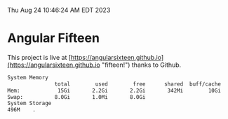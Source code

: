 Thu Aug 24 10:46:24 AM EDT 2023

# Angular Fifteen


This project is live at [https://angularsixteen.github.io](https://angularsixteen.github.io "fifteen!") thanks to Github.

```bash
System Memory
               total        used        free      shared  buff/cache   available
Mem:            15Gi       2.2Gi       2.2Gi       342Mi        10Gi        12Gi
Swap:          8.0Gi       1.0Mi       8.0Gi
System Storage
496M	.
```
